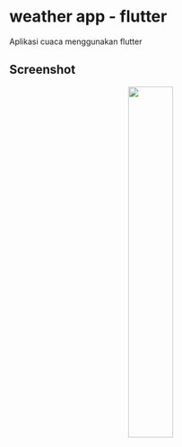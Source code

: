 # weather app - flutter

Aplikasi cuaca menggunakan flutter

## Screenshot

<p align="center">
  <img 
    width=40%
    height=40%
    src="https://i.ibb.co/98mDdNG/Hi-Shoot-20230517-114111.png" >
</p>
